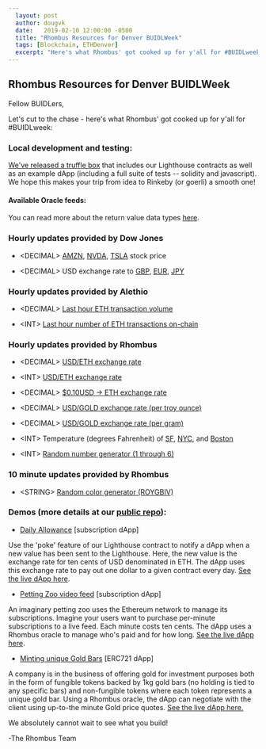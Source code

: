```yaml
---
  layout: post
  author: dougvk
  date:   2019-02-10 12:00:00 -0500
  title: "Rhombus Resources for Denver BUIDLWeek"
  tags: [Blockchain, ETHDenver]
  excerpt: "Here's what Rhombus' got cooked up for y'all for #BUIDLweek"
---
```


Rhombus Resources for Denver BUIDLWeek
--------------------------------------

Fellow BUIDLers,

Let's cut to the chase - here's what Rhombus' got cooked up for y'all for #BUIDLweek:

### Local development and testing:

[We've released a truffle box](https://github.com/RhombusNetwork/lighthouse-local) that includes our Lighthouse contracts as well as an example dApp (including a full suite of tests -- solidity and javascript). We hope this makes your trip from idea to Rinkeby (or goerli) a smooth one!

#### Available Oracle feeds:

You can read more about the return value data types [here](https://github.com/RhombusNetwork/rhombus-public/blob/master/readme.md#possible-data-types).

### Hourly updates provided by Dow Jones

-   \<DECIMAL> [AMZN](https://rinkeby.etherscan.io/address/0x0dc46Ead780eE9D432477255D695C249fDa7A566), [NVDA](https://rinkeby.etherscan.io/address/0x114C97deD229F8390fB0900e3D98dDe57aBa01d2), [TSLA](https://rinkeby.etherscan.io/address/0x6C7a951d27B0fCdcE217d621c5CeE74DAF5d6b28) stock price

-   \<DECIMAL> USD exchange rate to [GBP](https://rinkeby.etherscan.io/address/0x15d1857D57735aBD48C50E5c7a54d0aCBfB88B13), [EUR](https://rinkeby.etherscan.io/address/0x383B502E0DC5f608BC4573fB6fF40bf4aed4fD3f), [JPY](https://rinkeby.etherscan.io/address/0x47868830Fe135AE4795173fd9255EEd0AED1b7Cd)

### Hourly updates provided by Alethio

-   \<DECIMAL> [Last hour ETH transaction volume](https://rinkeby.etherscan.io/address/0x5d8dca07D30dC77ac1B3BBF6bC639A0335658166)

-   \<INT> [Last hour number of ETH transactions on-chain](https://rinkeby.etherscan.io/address/0xED11119559EBe416d2637f1656ba77d9cE885C06)

### Hourly updates provided by Rhombus

-   \<DECIMAL> [USD/ETH exchange rate](https://rinkeby.etherscan.io/address/0x9aED5cA00A44682cDC488b7778728a728717f7e3)

-   \<INT> [USD/ETH exchange rate](https://rinkeby.etherscan.io/address/0x6C5F72e1A3C5E5e384AB66CFb7A4D628895c2eBA)

-   \<DECIMAL> [$0.10USD -> ETH exchange rate](https://rinkeby.etherscan.io/address/0x566c3d00f4de34cce6f1452f4bb6c189801ba309)

-   \<DECIMAL> [USD/GOLD exchange rate (per troy ounce)](https://rinkeby.etherscan.io/address/0xe93ab27a89a415124c680906f00bca3c228891ab)

-   \<DECIMAL> [USD/GOLD exchange rate (per gram)](https://rinkeby.etherscan.io/address/0xEa648fd60D6499C25AA7c7E4657EC318E9C79298)

-   \<INT> Temperature (degrees Fahrenheit) of [SF](https://rinkeby.etherscan.io/address/0x1aB68d567813929C5dC220Ceee4DFe0C9D11BC8f), [NYC](https://rinkeby.etherscan.io/address/0x8033325A4f86AE2bA59F24ebc594129FA514E4A5), and [Boston](https://rinkeby.etherscan.io/address/0x70Df6230cEB03Ee597Df78e9896988122f25f0dE)

-   \<INT> [Random number generator (1 through 6)](https://rinkeby.etherscan.io/address/0x613d2159db9ca2fbb15670286900ad6c1c79cc9a)

### 10 minute updates provided by Rhombus

-   \<STRING> [Random color generator (ROYGBIV)](https://rinkeby.etherscan.io/address/0x46b0EA3449C3D583c82A19028C35B36357dD2E2B)

### Demos (more details at our [public repo](https://github.com/RhombusNetwork/rhombus-public)):

-   [Daily Allowance](https://github.com/RhombusNetwork/rhombus-public/tree/master/DailyAllowance) [subscription dApp]

Use the 'poke' feature of our Lighthouse contract to notify a dApp when a new value has been sent to the Lighthouse. Here, the new value is the exchange rate for ten cents of USD denominated in ETH. The dApp uses this exchange rate to pay out one dollar to a given contract every day. [See the live dApp here](https://rinkeby.etherscan.io/address/0x569702e8f49d802a8816726491a3a9070a001d03#code).

-   [Petting Zoo video feed](https://github.com/RhombusNetwork/rhombus-public/tree/master/TenCentsAMinute) [subscription dApp]

An imaginary petting zoo uses the Ethereum network to manage its subscriptions. Imagine your users want to purchase per-minute subscriptions to a live feed. Each minute costs ten cents. The dApp uses a Rhombus oracle to manage who's paid and for how long. [See the live dApp here](https://rinkeby.etherscan.io/address/0x16cba6226f0a888d4d9478977df98a3fd0041f58#code).

-   [Minting unique Gold Bars](https://github.com/RhombusNetwork/rhombus-public/tree/master/barShop) [ERC721 dApp]

A company is in the business of offering gold for investment purposes both in the form of fungible tokens backed by 1kg gold bars (no holding is tied to any specific bars) and non-fungible tokens where each token represents a unique gold bar. Using a Rhombus oracle, the dApp can negotiate with the client using up-to-the minute Gold price quotes. [See the live dApp here.](https://rinkeby.etherscan.io/address/0x16d5d4e29be197ef1f7ac414e59833edc240bdc8#code)

We absolutely cannot wait to see what you build!

-The Rhombus Team
